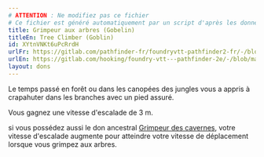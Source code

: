 ```yaml
---
# ATTENTION : Ne modifiez pas ce fichier
# Ce fichier est généré automatiquement par un script d'après les données du module Foundry VTT officiel et de sa traduction
title: Grimpeur aux arbres (Gobelin)
titleEn: Tree Climber (Goblin)
id: XYtnVNKt6uPcRrdH
urlFr: https://gitlab.com/pathfinder-fr/foundryvtt-pathfinder2-fr/-/blob/master/data/feats/XYtnVNKt6uPcRrdH.htm
urlEn: https://gitlab.com/hooking/foundry-vtt---pathfinder-2e/-/blob/master/packs/data/feats.db/tree-climber-goblin.json
layout: dons
---
```

Le temps passé en forêt ou dans les canopées des jungles vous a appris à crapahuter dans les branches avec un pied assuré.

Vous gagnez une vitesse d'escalade de 3 m.

si vous possédez aussi le don ancestral [Grimpeur des cavernes](grimpeur-des-cavernes.md), votre vitesse d'escalade augmente pour atteindre votre vitesse de déplacement lorsque vous grimpez aux arbres.
